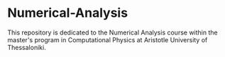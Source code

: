 # Numerical-Analysis
This repository is dedicated to the Numerical Analysis course within the master's program in Computational Physics at Aristotle University of Thessaloniki.
